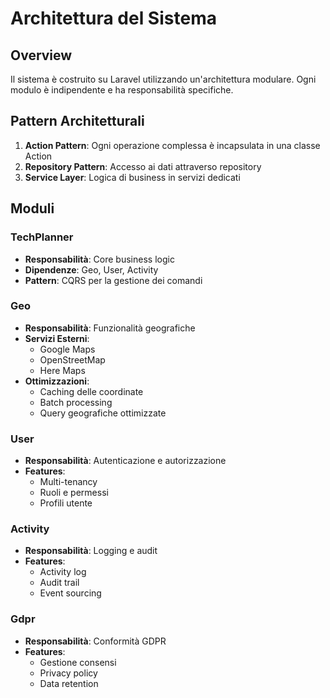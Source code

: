 # Architettura del Sistema

## Overview
Il sistema è costruito su Laravel utilizzando un'architettura modulare. Ogni modulo è indipendente e ha responsabilità specifiche.

## Pattern Architetturali
1. **Action Pattern**: Ogni operazione complessa è incapsulata in una classe Action
2. **Repository Pattern**: Accesso ai dati attraverso repository
3. **Service Layer**: Logica di business in servizi dedicati

## Moduli

### TechPlanner
- **Responsabilità**: Core business logic
- **Dipendenze**: Geo, User, Activity
- **Pattern**: CQRS per la gestione dei comandi

### Geo
- **Responsabilità**: Funzionalità geografiche
- **Servizi Esterni**: 
  - Google Maps
  - OpenStreetMap
  - Here Maps
- **Ottimizzazioni**:
  - Caching delle coordinate
  - Batch processing
  - Query geografiche ottimizzate

### User
- **Responsabilità**: Autenticazione e autorizzazione
- **Features**:
  - Multi-tenancy
  - Ruoli e permessi
  - Profili utente

### Activity
- **Responsabilità**: Logging e audit
- **Features**:
  - Activity log
  - Audit trail
  - Event sourcing

### Gdpr
- **Responsabilità**: Conformità GDPR
- **Features**:
  - Gestione consensi
  - Privacy policy
  - Data retention 